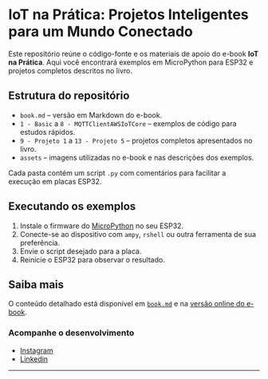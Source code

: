 # IoT na Prática: Projetos Inteligentes para um Mundo Conectado

Este repositório reúne o código-fonte e os materiais de apoio do e-book **IoT na Prática**. Aqui você encontrará exemplos em MicroPython para ESP32 e projetos completos descritos no livro.

## Estrutura do repositório
- `book.md` – versão em Markdown do e-book.
- `1 - Basic` a `8 - MQTTClientAWSIoTCore` – exemplos de código para estudos rápidos.
- `9 - Projeto 1` a `13 - Projeto 5` – projetos completos apresentados no livro.
- `assets` – imagens utilizadas no e-book e nas descrições dos exemplos.

Cada pasta contém um script `.py` com comentários para facilitar a execução em placas ESP32.

## Executando os exemplos
1. Instale o firmware do [MicroPython](https://micropython.org/download/esp32/) no seu ESP32.
2. Conecte-se ao dispositivo com `ampy`, `rshell` ou outra ferramenta de sua preferência.
3. Envie o script desejado para a placa.
4. Reinicie o ESP32 para observar o resultado.

## Saiba mais
O conteúdo detalhado está disponível em [`book.md`](book.md) e na [versão online do e-book](https://docs.google.com/document/d/1xgYLi9yhRQzyfPZAtuGuicmYRaJ3O99XMD4G8wc1ioM/edit?usp=sharing).

### Acompanhe o desenvolvimento
- [Instagram](https://www.instagram.com/rogerioalencarfilho/)
- [Linkedin](https://www.linkedin.com/in/rogeriofilho/)

---

